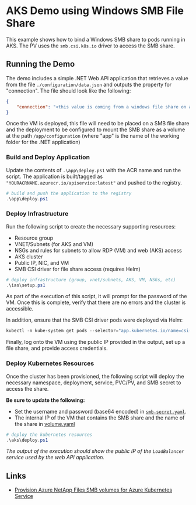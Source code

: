 # AKS Demo using Windows SMB File Share

This example shows how to bind a Windows SMB share to pods running in AKS. The PV uses the `smb.csi.k8s.io` driver to access the SMB share. 

## Running the Demo

The demo includes a simple .NET Web API application that retrieves a value from the file `./configuration/data.json` and outputs the property for "connection". The file should look like the following:

```json
{
    "connection": "<this value is coming from a windows file share on a VM>"
}
```

Once the VM is deployed, this file will need to be placed on a SMB file share and the deployment to be configured to mount the SMB share as a volume at the path `/app/configuration` (where "app" is the name of the working folder for the .NET application)

### Build and Deploy Application

Update the contents of `.\app\deploy.ps1` with the ACR name and run the script. The application is built/tagged as `"YOURACRNAME.azurecr.io/apiservice:latest"` and pushed to the registry.

```powershell
# build and push the application to the registry
.\app\deploy.ps1
```

### Deploy Infrastructure

Run the following script to create the necessary supporting resources:

- Resource group
- VNET/Subnets (for AKS and VM)
- NSGs and rules for subnets to allow RDP (VM) and web (AKS) access
- AKS cluster
- Public IP, NIC, and VM
- SMB CSI driver for file share access (requires Helm)

```powershell
# deploy infrastructure (group, vnet/subnets, AKS, VM, NSGs, etc)
.\ias\setup.ps1
```

As part of the execution of this script, it will prompt for the password of the VM. Once this is complete, verify that there are no errors and the cluster is accessible. 

In addition, ensure that the SMB CSI driver pods were deployed via Helm:

```powershell
kubectl -n kube-system get pods --selector="app.kubernetes.io/name=csi-driver-smb" --watch
```

Finally, log onto the VM using the public IP provided in the output, set up a file share, and provide access credentials. 

### Deploy Kubernetes Resources

Once the cluster has been provisioned, the following script will deploy the necessary namespace, deployment, service, PVC/PV, and SMB secret to access the share. 

**Be sure to update the following:**
- Set the username and password (base64 encoded) in [`smb-secret.yaml`](./aks/smb-secret.yaml).
- The internal IP of the VM that contains the SMB share and the name of the share in [volume.yaml](./aks/volume.yaml)

```powershell
# deploy the kubernetes resources
.\aks\deploy.ps1
```

*The output of the execution should show the public IP of the `LoadBalancer` service used by the web API application.*

## Links
- [Provision Azure NetApp Files SMB volumes for Azure Kubernetes Service](https://learn.microsoft.com/en-us/azure/aks/azure-netapp-files-smb)
